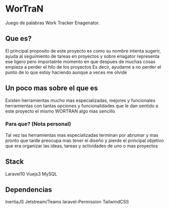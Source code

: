 # WorTraN
Juego de palabras Work Tracker Enagenator.    

## Que es?
El principal proposito de este proyecto es como su nombre intenta sugerir,
ayuda al seguimiento de tareas en proyectos y sobre enagator representa ese ligero pero
importatnte momento en que despues de muchas cosas empieza a perder el hilo de los proyectos
Es decir, ayudame a no perder el punto de lo que estoy haciendo aunque a veces me olvide

## Un poco mas sobre el que es
Existen herramientas mucho mas especializadas, mejores y funcionales
herramientas con tantas opciones y funcionalidades que le dan sentido a este proyecto
el mismo WORTRAN algo mas sencillo

### Para que? (Nota personal)
Tal vez las herramientas mas especializadas terminan por abrumar y mas pronto que tarde preocupa mas 
tener el diseño y pierde el principal objetivo que era organizar las ideas, tareas y
actividades de uno o mas proyectos

## Stack

Laravel10
Vuejs3
MySQL

## Dependencias

InertiaJS
Jetstream/Teams
laravel-Permission
TailwindCSS